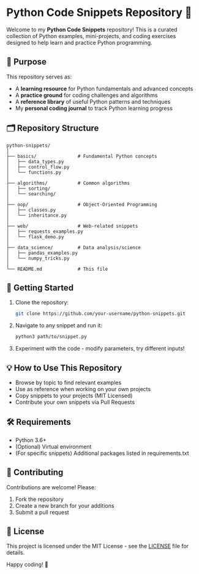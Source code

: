 # Python Code Snippets Repository 🐍

Welcome to my **Python Code Snippets** repository! This is a curated collection of Python examples, mini-projects, and coding exercises designed to help learn and practice Python programming.

## 📌 Purpose

This repository serves as:
- A **learning resource** for Python fundamentals and advanced concepts
- A **practice ground** for coding challenges and algorithms
- A **reference library** of useful Python patterns and techniques
- My **personal coding journal** to track Python learning progress

## 🗂 Repository Structure

```
python-snippets/
│
├── basics/               # Fundamental Python concepts
│   ├── data_types.py
│   ├── control_flow.py
│   └── functions.py
│
├── algorithms/           # Common algorithms
│   ├── sorting/
│   └── searching/
│
├── oop/                  # Object-Oriented Programming
│   ├── classes.py
│   └── inheritance.py
│
├── web/                  # Web-related snippets
│   ├── requests_examples.py
│   └── flask_demo.py
│
├── data_science/         # Data analysis/science
│   ├── pandas_examples.py
│   └── numpy_tricks.py
│
└── README.md             # This file
```

## 🚀 Getting Started

1. Clone the repository:
   ```bash
   git clone https://github.com/your-username/python-snippets.git
   ```

2. Navigate to any snippet and run it:
   ```bash
   python3 path/to/snippet.py
   ```

3. Experiment with the code - modify parameters, try different inputs!

## 💡 How to Use This Repository

- Browse by topic to find relevant examples
- Use as reference when working on your own projects
- Copy snippets to your projects (MIT Licensed)
- Contribute your own snippets via Pull Requests

## 🛠 Requirements

- Python 3.6+
- (Optional) Virtual environment
- (For specific snippets) Additional packages listed in requirements.txt

## 🤝 Contributing

Contributions are welcome! Please:
1. Fork the repository
2. Create a new branch for your additions
3. Submit a pull request

## 📜 License

This project is licensed under the MIT License - see the [LICENSE](LICENSE) file for details.

Happy coding! 🚀
